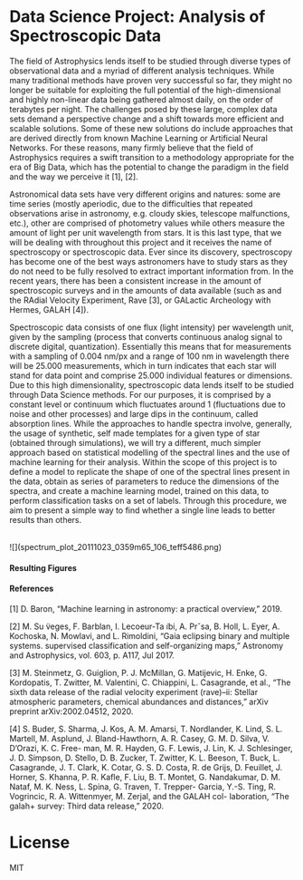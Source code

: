 # Data Science Project: Analysis of Spectroscopic Data

The field of Astrophysics lends itself to be studied through diverse types of observational data and a myriad of different analysis techniques. While many traditional methods have proven very successful so far, they might no longer be suitable for exploiting the full potential of the high-dimensional and highly non-linear data being gathered almost daily, on the order of terabytes per night. The challenges posed by these large, complex data sets demand a perspective change and a shift towards more efficient and scalable solutions. Some of these new solutions do include approaches that are derived directly from known Machine Learning or Artificial Neural Networks. For these reasons, many firmly believe that the field of Astrophysics requires a swift transition to a methodology appropriate for the era of Big Data, which has the potential to change the paradigm in the field and the way we perceive it [1], [2].

Astronomical data sets have very different origins and natures: some are time series (mostly aperiodic, due to the difficulties that repeated observations arise in astronomy, e.g. cloudy skies, telescope malfunctions, etc.), other are comprised of photometry values while others measure the amount of light per unit wavelength from stars. It is this last type, that we will be dealing with throughout this project and it receives the name of spectroscopy or spectroscopic data. Ever since its discovery, spectroscopy has become one of the best ways astronomers have to study stars as they do not need to be fully resolved to extract important information from. In the recent years, there has been a consistent increase in the amount of spectroscopic surveys and in the amounts of data available (such as and the RAdial Velocity Experiment, Rave [3], or GALactic Archeology with Hermes, GALAH [4]).

Spectroscopic data consists of one flux (light intensity) per wavelength unit, given by the sampling (process that converts continuous analog signal to discrete digital, quantization). Essentially this means that for measurements with a sampling of 0.004 nm/px and a range of 100 nm in wavelength there will be 25.000 measurements, which in turn indicates that each star will stand for data point and comprise 25.000 individual features or dimensions. Due to this high dimensionality, spectroscopic data lends itself to be studied through Data Science methods. For our purposes, it is comprised by a constant level or continuum which fluctuates around 1 (fluctuations due to noise and other processes) and large dips in the continuum, called absorption lines. While the approaches to handle spectra involve, generally, the usage of synthetic, self made templates for a given type of star (obtained through simulations), we will try a different, much simpler approach based on statistical modelling of the spectral lines and the use of machine learning for their analysis. Within the scope of this project is to define a model to replicate the shape of one of the spectral lines present in the data, obtain as series of parameters to reduce the dimensions of the spectra, and create a machine learning model, trained on this data, to perform classification tasks on a set of labels. Through this procedure, we aim to present a simple way to find whether a single line leads to better results than others.

<br>
![](spectrum_plot_20111023_0359m65_106_teff5486.png)

#### Resulting Figures 


#### References

[1] D. Baron, “Machine learning in astronomy: a practical overview,” 2019.

[2] M. Su ̈veges, F. Barblan, I. Lecoeur-Ta ̈ıbi, A. Prˇsa, B. Holl, L. Eyer, A. Kochoska, N. Mowlavi, and L. Rimoldini, “Gaia eclipsing binary and multiple systems. supervised classification and self-organizing maps,” Astronomy and Astrophysics, vol. 603, p. A117, Jul 2017.

[3] M. Steinmetz, G. Guiglion, P. J. McMillan, G. Matijevic, H. Enke, G. Kordopatis, T. Zwitter, M. Valentini, C. Chiappini, L. Casagrande, et al., “The sixth data release of the radial velocity experiment (rave)–ii: Stellar atmospheric parameters, chemical abundances and distances,” arXiv preprint arXiv:2002.04512, 2020.

[4] S. Buder, S. Sharma, J. Kos, A. M. Amarsi, T. Nordlander, K. Lind, S. L. Martell, M. Asplund, J. Bland-Hawthorn, A. R. Casey, G. M. D. Silva, V. D’Orazi, K. C. Free- man, M. R. Hayden, G. F. Lewis, J. Lin, K. J. Schlesinger, J. D. Simpson, D. Stello, D. B. Zucker, T. Zwitter, K. L. Beeson, T. Buck, L. Casagrande, J. T. Clark, K. Cotar, G. S. D. Costa, R. de Grijs, D. Feuillet, J. Horner, S. Khanna, P. R. Kafle, F. Liu, B. T. Montet, G. Nandakumar, D. M. Nataf, M. K. Ness, L. Spina, G. Traven, T. Trepper- Garcia, Y.-S. Ting, R. Vogrincic, R. A. Wittenmyer, M. Zerjal, and the GALAH col- laboration, “The galah+ survey: Third data release,” 2020.

# License

MIT

